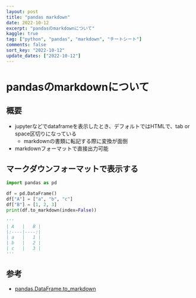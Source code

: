 ```yaml
---
layout: post
title: "pandas markdown"
date: 2022-10-12
excerpt: "pandasのmarkdownについて"
kaggle: true
tag: ["python", "pandas", "markdown", "チートシート"]
comments: false
sort_key: "2022-10-12"
update_dates: ["2022-10-12"]
---
```


# pandasのmarkdownについて

## 概要
 - jupyterなどでdataframeを表示したとき、デフォルトではHTMLで、tab or space区切りになっている
   - markdownの書類に転記する際に変換が面倒
 - markdownフォーマットで直接出力可能

## マークダウンフォーマットで表示する

```python
import pandas as pd

df = pd.DataFrame()
df["A"] = ["a", "b", "c"]
df["B"] = [1, 2, 3]
print(df.to_markdown(index=False))

'''
| A   |   B |
|:----|----:|
| a   |   1 |
| b   |   2 |
| c   |   3 |
'''
```

## 参考
 - [pandas.DataFrame.to_markdown](https://pandas.pydata.org/docs/reference/api/pandas.DataFrame.to_markdown.html)
